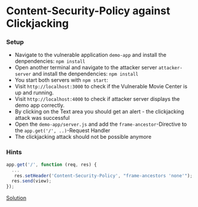 # Content-Security-Policy against Clickjacking

### Setup

- Navigate to the vulnerable application `demo-app` and install the denpendencies: `npm install`
- Open another terminal and navigate to the attacker server `attacker-server` and install the denpendencies: `npm install`
- You start both servers with `npm start`:
- Visit `http://localhost:3000` to check if the Vulnerable Movie Center is up and running.
- Visit `http://localhost:4000` to check if attacker server displays the demo app correctly.
- By clicking on the Text area you should get an alert - the clickjacking attack was successful
- Open the `demo-app/server.js` and add the `frame-ancestor`-Directive to the `app.get('/', ..)`-Request Handler
- The clickjacking attack should not be possible anymore

### Hints

```javascript
app.get('/', function (req, res) {
  ...
   res.setHeader('Content-Security-Policy', "frame-ancestors 'none'");
  res.send(view);
});
```

[Solution](https://github.com/martinakraus/security-intro-2025/commit/f7bc183b26696253d397ea860283193cc43255a1)
